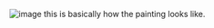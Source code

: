 ![image](https://github.com/saofi10/cat-painting-fcc/assets/129125993/add777cc-aa17-4273-bb17-7942848641d7)
this is basically how the painting looks like.
